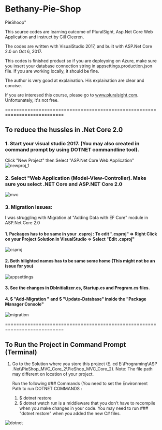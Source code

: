 # Bethany-Pie-Shop
PieShoop"

This source codes are learning outcome of PluralSight, Asp.Net Core Web Application and instruct by Gill Cleeren.

The codes are written with VisualStudio 2017, and built with ASP.Net Core 2.0 on Oct 6, 2017. 


This codes is finished product so if you are deployoing on Azure, make sure you insert your database connection string in appsettings.production.json file. If you are working locally, it should be fine.

The author is very good at explaination. His explaination are clear and concise.

If you are interesed this course, please go to www.pluralsight.com. Unfortunately, it's not free.

===========================================================================

## To reduce the hussles in .Net Core 2.0 

### 1. Start your visual studio 2017. (You may also created in command prompt by using DOTNET commandline tool). 
Click "New Project" then Select "ASP.Net Core Web Application"
![newproj_1](https://user-images.githubusercontent.com/15990617/31258857-c33fa746-aa9e-11e7-9afe-edb4ec707d62.JPG)


### 2. Select "Web Application (Model-View-Controller). Make sure you select .NET Core and ASP.NET Core 2.0 

![mvc](https://user-images.githubusercontent.com/15990617/31258946-774fbb54-aa9f-11e7-906b-60870c653333.JPG)



### 3. Migration Issues: 

I was struggling with Migration at "Adding Data with EF Core" module in ASP.Net Core 2.0

#### 1. Packages has to be same in your .csproj : To edit ".csproj" => Right Click on your Project Solution in VisualStudio => Select "Edit <projectName>.csproj"

![csproj](https://user-images.githubusercontent.com/15990617/31258132-87caaf8a-aa99-11e7-8475-b986966677bc.JPG)


#### 2. Both hilighted names has to be same some home (This might not be an issue for you)

![appsettings](https://user-images.githubusercontent.com/15990617/31258043-ca7f2dca-aa98-11e7-9ac1-3b271933936c.JPG)


#### 3. See the changes in DbInitializer.cs, Startup.cs and Program.cs  files.

#### 4. $ "Add-Migration <Name> " and $ "Update-Database" inside the "Package Manager Console"
![migration](https://user-images.githubusercontent.com/15990617/31258398-706806c4-aa9b-11e7-9db0-3537afa76f02.JPG)

===========================================================================

## To Run the Project in Command Prompt (Terminal)
1. Go to the Solution where you store this project (E. cd E:\Programing\ASP .Net\PieShop_MVC_Core_2\PieShop_MVC_Core_2).
   Note: The file path may different on location of your project. 
   
   Run the following ### Commands (You need to set the Environment Path to run DOTNET COMMANDS  : 
      
   1. $ dotnet restore
   2. $ dotnet watch run 
      is a middleware that you don't have to recompile when you make changes in your code. You may need to run ### "dotnet restore" 
      when you added the new C# files. 
      
![dotnet](https://user-images.githubusercontent.com/15990617/31258682-688fff04-aa9d-11e7-8c7f-96597378dff9.JPG)
      



